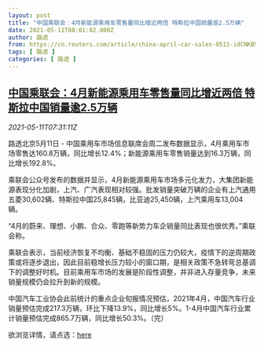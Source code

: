 ```yaml
---
layout: post
title: "中国乘联会：4月新能源乘用车零售量同比增近两倍 特斯拉中国销量逾2.5万辆"
date: 2021-05-11T08:01:02.000Z
author: 路透
from: https://cn.reuters.com/article/china-april-car-sales-0511-idCNKBS2CS0PU
tags: [ 路透 ]
categories: [ 路透 ]
---
```

<!--1620720062000-->
[中国乘联会：4月新能源乘用车零售量同比增近两倍 特斯拉中国销量逾2.5万辆](https://cn.reuters.com/article/china-april-car-sales-0511-idCNKBS2CS0PU)
------

<div>
<div><i>2021-05-11T07:31:11Z</i></div><p>路透北京5月11日 - 中国乘用车市场信息联席会周二发布数据显示，4月乘用车市场零售达160.8万辆，同比增长12.4%；新能源乘用车零售销量达到16.3万辆，同比增长192.8%。</p><p>乘联会公众号发布的数据并显示，4月新能源乘用车市场多元化发力，大集团新能源表现分化加剧，上汽、广汽表现相对较强。批发销量突破万辆的企业有上汽通用五菱30,602辆、特斯拉中国25,845辆，比亚迪25,450辆，上汽乘用车13,004辆。</p><p>“4月的蔚来、理想、小鹏、合众、零跑等新势力车企销量同比表现也很优秀。”乘联会称。</p><p>乘联会表示，当前经济恢复不均衡、基础不稳固的压力仍较大，疫情下的逆周期政策或将逐步退出，因此目前稳增长压力较小的窗口期，是相关政策不急转弯总基调下的调整好时机。目前乘用车市场的发展是阶段性调整，并非进入存量竞争，未来销量规模仍会拉升到新的规模。</p><p>中国汽车工业协会此前统计的重点企业旬报情况预估，2021年4月，中国汽车行业销量预估完成217.3万辆，环比下降13.9%，同比增长5%。1-4月中国汽车行业累计销量预估完成865.7万辆，同比增长50.3%。（完）</p><p>欲浏览详情，请点选：<a href="https://mp.weixin.qq.com/s/t_oW17q6NsHAYMjprn6Ilw">here</a></p>
</div>
